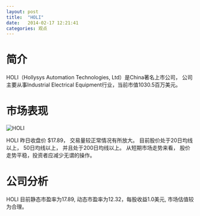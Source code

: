 ```yaml
---
layout: post
title:  "HOLI"
date:   2014-02-17 12:21:41
categories: 观点
---
```


# 简介
HOLI（Hollysys Automation Technologies, Ltd）是China著名上市公司，
公司主要从事Industrial Electrical Equipment行业，当前市值1030.5百万美元。

# 市场表现

![HOLI](http://finviz.com/chart.ashx?t=HOLI&ty=c&ta=1&p=d&s=l)

HOLI 昨日收盘价 $17.89，
交易量较正常情况有所放大。
目前股价处于20日均线以上，
50日均线以上，
并且处于200日均线以上。
从短期市场走势来看，
股价走势平稳，投资者应减少无谓的操作。

# 公司分析
HOLI 目前静态市盈率为17.89, 动态市盈率为12.32，每股收益1.0美元,
市场估值较为合理。
